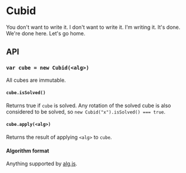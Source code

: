 Cubid
=====

You don't want to write it.
I don't want to write it.
I'm writing it.
It's done.
We're done here.
Let's go home.

## API

### `var cube = new Cubid(<alg>)`

All cubes are immutable.

#### `cube.isSolved()`

Returns true if `cube` is solved.
Any rotation of the solved cube is also considered to be solved, so `new Cubid("x").isSolved() === true`.

#### `cube.apply(<alg>)`

Returns the result of applying `<alg>` to `cube`.

#### Algorithm format

Anything supported by [alg.js](https://github.com/cubing/alg.js).
